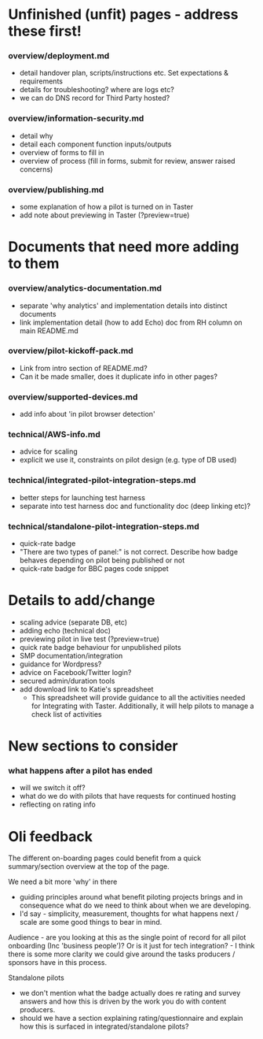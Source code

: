Unfinished (unfit) pages - address these first!
===============================================

### overview/deployment.md
- detail handover plan, scripts/instructions etc. Set expectations & requirements
- details for troubleshooting? where are logs etc?
- we can do DNS record for Third Party hosted?

### overview/information-security.md
- detail why
- detail each component function inputs/outputs
- overview of forms to fill in
- overview of process (fill in forms, submit for review, answer raised concerns)

### overview/publishing.md
- some explanation of how a pilot is turned on in Taster
- add note about previewing in Taster (?preview=true)



Documents that need more adding to them
=======================================

### overview/analytics-documentation.md
- separate 'why analytics' and implementation details into distinct documents
- link implementation detail (how to add Echo) doc from RH column on main README.md

### overview/pilot-kickoff-pack.md
- Link from intro section of README.md?
- Can it be made smaller, does it duplicate info in other pages?

### overview/supported-devices.md
- add info about 'in pilot browser detection'

### technical/AWS-info.md
- advice for scaling
- explicit we use it, constraints on pilot design (e.g. type of DB used)

### technical/integrated-pilot-integration-steps.md
- better steps for launching test harness
- separate into test harness doc and functionality doc (deep linking etc)?

### technical/standalone-pilot-integration-steps.md
 - quick-rate badge
  - "There are two types of panel:" is not correct. Describe how badge behaves depending on pilot being published or not
  - quick-rate badge for BBC pages code snippet



Details to add/change
=====================

- scaling advice (separate DB, etc)
- adding echo (technical doc)
- previewing pilot in live test (?preview=true)
- quick rate badge behaviour for unpublished pilots
- SMP documentation/integration
- guidance for Wordpress?
- advice on Facebook/Twitter login?
- secured admin/duration tools
- add download link to Katie's spreadsheet
  - This spreadsheet will provide guidance to all the activities needed for Integrating with Taster.
  Additionally, it will help pilots to manage a check list of activities



New sections to consider
========================

### what happens after a pilot has ended
 - will we switch it off?
 - what do we do with pilots that have requests for continued hosting
 - reflecting on rating info



Oli feedback
============

The different on-boarding pages could benefit from a quick summary/section overview at the top of the page. 

We need a bit more 'why' in there
 - guiding principles around what benefit piloting projects brings and in consequence what do we need to think about when we are developing. 
 - I'd say - simplicity, measurement, thoughts for what happens next / scale are some good things to bear in mind. 

Audience - are you looking at this as the single point of record for all pilot onboarding (Inc 'business people')? Or is it just for tech integration? - I think there is some more clarity we could give around the tasks producers / sponsors have in this process.   

Standalone pilots
 - we don't mention what the badge actually does re rating and survey answers and how this is driven by the work you do with content producers.
 - should we have a section explaining rating/questionnaire and explain how this is surfaced in integrated/standalone pilots? 
